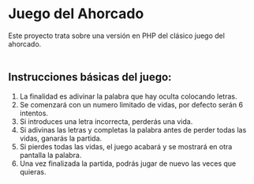 # Juego del Ahorcado
Este proyecto trata sobre una versión en PHP del clásico juego del ahorcado.<br><br>
## Instrucciones básicas del juego:
1. La finalidad es adivinar la palabra que hay oculta colocando letras.
2. Se comenzará con un numero limitado de vidas, por defecto serán 6 intentos.
3. Si introduces una letra incorrecta, perderás una vida.
4. Si adivinas las letras y completas la palabra antes de perder todas las vidas, ganarás la partida.
5. Si pierdes todas las vidas, el juego acabará y se mostrará en otra pantalla la palabra.
6. Una vez finalizada la partida, podrás jugar de nuevo las veces que quieras.
